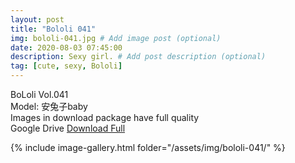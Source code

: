 ```yaml
---
layout: post
title: "Bololi 041"
img: bololi-041.jpg # Add image post (optional)
date: 2020-08-03 07:45:00
description: Sexy girl. # Add post description (optional)
tag: [cute, sexy, Bololi]
---
```

BoLoli Vol.041  
Model: 安兔子baby                                  
Images in download package have full quality                    
Google Drive [Download Full](http://gestyy.com/ewTiW6)

{% include image-gallery.html folder="/assets/img/bololi-041/" %}
